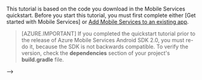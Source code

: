 This tutorial is based on the code you download in the Mobile Services quickstart. Before you start this tutorial, you must first complete either [Get started with Mobile Services] or [Add Mobile Services to an existing app]. 

> [AZURE.IMPORTANT] If you completed the quickstart tutorial prior to the release of Azure Mobile Services Android SDK 2.0, you must re-do it, because the SDK is not backwards compatible. To verify the version, check the **dependencies** section of your project's **build.gradle** file.


<!-- URLs. 
[Get started with Mobile Services]:/documentation/articles/mobile-services-android-get-started
<!-- deleted by customization
[Add Mobile Services to an existing app]: /documentation/articles/mobile-services-android-get-started-data
-->
<!-- keep by customization: begin -->
[Add Mobile Services to an existing app]:/documentation/articles/mobile-services-android-get-started-data
<!-- keep by customization: end -->
-->